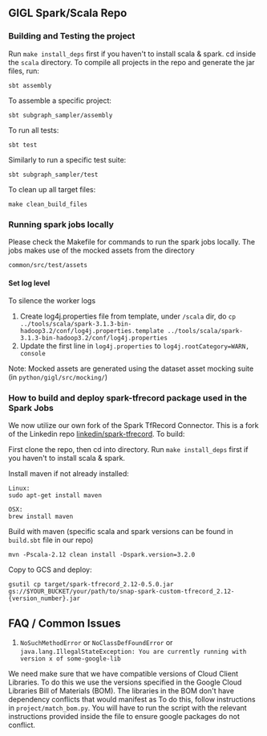 ## GIGL Spark/Scala Repo

### Building and Testing the project

Run `make install_deps` first if you haven't to install scala & spark.
cd inside the ```scala``` directory.
To compile all projects in the repo and generate the jar files, run:
```
sbt assembly
```

To assemble a specific project:
```
sbt subgraph_sampler/assembly
```

To run all tests:
```
sbt test
```

Similarly to run a specific test suite:
```
sbt subgraph_sampler/test
```

To clean up all target files:
```
make clean_build_files
```

### Running spark jobs locally

Please check the Makefile for commands to run the spark jobs locally. 
The jobs makes use of the mocked assets from the directory
```
common/src/test/assets
```

#### Set log level

To silence the worker logs
1. Create log4j.properties file from template, under `/scala` dir, do `cp ../tools/scala/spark-3.1.3-bin-hadoop3.2/conf/log4j.properties.template ../tools/scala/spark-3.1.3-bin-hadoop3.2/conf/log4j.properties`
2. Update the first line in `log4j.properties` to `log4j.rootCategory=WARN, console`


Note: Mocked assets are generated using the dataset asset mocking suite (in `python/gigl/src/mocking/`)

### How to build and deploy spark-tfrecord package used in the Spark Jobs
We now utilize our own fork of the Spark TfRecord Connector. This is a fork of the Linkedin repo [linkedin/spark-tfrecord](https://github.com/linkedin/spark-tfrecord). To build:

First clone the repo, then cd into directory. 
Run `make install_deps` first if you haven't to install scala & spark. 

Install maven if not already installed:
```
Linux:
sudo apt-get install maven

OSX:
brew install maven
```
Build with maven (specific scala and spark versions can be found in `build.sbt` file in our repo)
```
mvn -Pscala-2.12 clean install -Dspark.version=3.2.0
```

Copy to GCS and deploy:
```
gsutil cp target/spark-tfrecord_2.12-0.5.0.jar gs://$YOUR_BUCKET/your/path/to/snap-spark-custom-tfrecord_2.12-{version_number}.jar
```

## FAQ / Common Issues

1. `NoSuchMethodError` or `NoClassDefFoundError` or `java.lang.IllegalStateException: You are currently running with version x of some-google-lib`

We need make sure that we have compatible versions of Cloud Client Libraries.
To do this we use the versions specified in the Google Cloud Libraries Bill of Materials (BOM). 
The libraries in the BOM don't have dependency conflicts that would manifest as 
To do this, follow instructions in `project/match_bom.py`.
You will have to run the script with the relevant instructions provided inside the file to ensure google packages
do not conflict.
